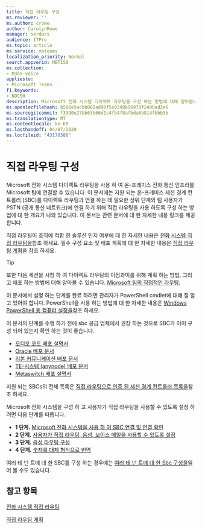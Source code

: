 ```yaml
---
title: 직접 라우팅 구성
ms.reviewer: ''
ms.author: crowe
author: CarolynRowe
manager: serdars
audience: ITPro
ms.topic: article
ms.service: msteams
localization_priority: Normal
search.appverid: MET150
ms.collection:
- M365-voice
appliesto:
- Microsoft Teams
f1.keywords:
- NOCSH
description: Microsoft 전화 시스템 다이렉트 라우팅을 구성 하는 방법에 대해 알아봅니다.
ms.openlocfilehash: b596e5acb0002ad90f5c0298b56973f2490ad2e6
ms.sourcegitcommit: f3390e27bb63b66d1c4fb4f8afbda6b814fbbb5b
ms.translationtype: MT
ms.contentlocale: ko-KR
ms.lasthandoff: 04/07/2020
ms.locfileid: "43170586"
---
```

# <a name="configure-direct-routing"></a>직접 라우팅 구성

Microsoft 전화 시스템 다이렉트 라우팅을 사용 하 여 온-프레미스 전화 통신 인프라를 Microsoft 팀에 연결할 수 있습니다. 이 문서에는 지원 되는 온-프레미스 세션 경계 컨트롤러 (SBC)를 다이렉트 라우팅과 연결 하는 데 필요한 상위 단계와 팀 사용자가 PSTN (공개 통신 네트워크)에 연결 하기 위해 직접 라우팅을 사용 하도록 구성 하는 방법에 대 한 개요가 나와 있습니다. 이 문서는 관련 문서에 대 한 자세한 내용 링크를 제공 합니다.  

직접 라우팅이 조직에 적합 한 솔루션 인지 여부에 대 한 자세한 내용은 [전화 시스템 직접 라우팅을](direct-routing-landing-page.md)참조 하세요. 필수 구성 요소 및 배포 계획에 대 한 자세한 내용은 [직접 라우팅 계획](direct-routing-plan.md)을 참조 하세요.

> [!Tip]
> 또한 다음 세션을 시청 하 여 다이렉트 라우팅의 이점과이를 위해 계획 하는 방법, 그리고 배포 하는 방법에 대해 알아볼 수 있습니다. [Microsoft 팀의 직접적인 라우팅](https://aka.ms/teams-direct-routing).

이 문서에서 설명 하는 단계를 완료 하려면 관리자가 PowerShell cmdlet에 대해 잘 알고 있어야 합니다. PowerShell을 사용 하는 방법에 대 한 자세한 내용은 [Windows PowerShell 용 컴퓨터 설정을](https://docs.microsoft.com/SkypeForBusiness/set-up-your-computer-for-windows-powershell/set-up-your-computer-for-windows-powershell)참조 하세요. 

이 문서의 단계를 수행 하기 전에 sbc 공급 업체에서 권장 하는 것으로 SBC가 이미 구성 되어 있는지 확인 하는 것이 좋습니다. 

- [오디오 코드 배포 설명서](https://www.audiocodes.com/solutions-products/products/products-for-microsoft-365/direct-routing-for-microsoft-teams)
- [Oracle 배포 문서](https://www.oracle.com/industries/communications/enterprise-session-border-controller/microsoft.html)
- [리본 커뮤니케이션 배포 문서](https://ribboncommunications.com/solutions/enterprise-solutions/microsoft-solutions/direct-routing-microsoft-teams-calling)
- [TE-시스템 (anynode) 배포 문서](https://www.anynode.de/anynode-and-microsoft-teams/)
- [Metaswitch 배포 설명서](https://www.metaswitch.com/products/core-network/perimeta-sbc)

지원 되는 SBCs의 전체 목록은 [직접 라우팅으로 인증 된 세션 경계 컨트롤러 목록을](direct-routing-border-controllers.md)참조 하세요.

Microsoft 전화 시스템을 구성 하 고 사용자가 직접 라우팅을 사용할 수 있도록 설정 하려면 다음 단계를 따릅니다. 

- **1 단계.** [Microsoft 전화 시스템을 사용 하 여 SBC 연결 및 연결 확인](direct-routing-connect-the-sbc.md)
- **2 단계.** [사용자가 직접 라우팅, 음성, 보이스 메일을 사용할 수 있도록 설정](direct-routing-enable-users.md)
- **3 단계.** [음성 라우팅 구성](direct-routing-voice-routing.md)
- **4 단계.** [숫자를 대체 형식으로 번역](direct-routing-translate-numbers.md) 

여러 테 넌 트에 대 한 SBC를 구성 하는 경우에는 [여러 테 넌 트에 대 한 Sbc 구성을](direct-routing-sbc-multiple-tenants.md)읽어 볼 수도 있습니다.


## <a name="see-also"></a>참고 항목

[전화 시스템 직접 라우팅](direct-routing-landing-page.md)

[직접 라우팅 계획](direct-routing-plan.md)

